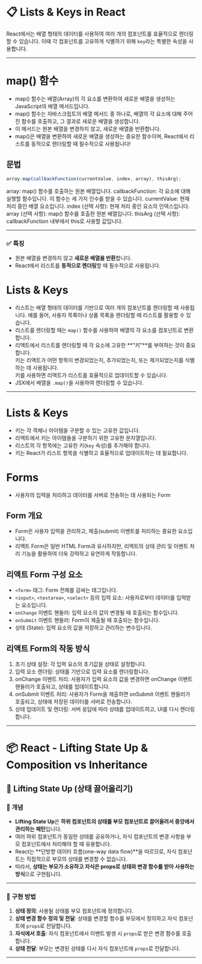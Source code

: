# 📋 Lists & Keys in React

React에서는 배열 형태의 데이터를 사용하여 여러 개의 컴포넌트를 효율적으로 렌더링할 수 있습니다. 이때 각 컴포넌트를 고유하게 식별하기 위해 `key`라는 특별한 속성을 사용합니다.

---

# map() 함수

- map() 함수는 배열(Array)의 각 요소를 변환하여 새로운 배열을 생성하는 JavaScript의 배열 메서드입니다.
- map() 함수는 자바스크립트의 배열 메서드 중 하나로, 배열의 각 요소에 대해 주어진 함수를 호출하고, 그 결과로 새로운 배열을 생성합니다.
- 이 메서드는 원본 배열을 변경하지 않고, 새로운 배열을 반환합니다.
- map()은 배열을 변환하여 새로운 배열을 생성하는 중요한 함수이며, React에서 리스트를 동적으로 렌더링할 때 필수적으로 사용됩니다!

## 문법

```js
array.map(callbackFunction(currentValue, index, array), thisArg);
```

array: map() 함수를 호출하는 원본 배열입니다.
callbackFunction: 각 요소에 대해 실행할 함수입니다. 이 함수는 세 가지 인수를 받을 수 있습니다.
currentValue: 현재 처리 중인 배열 요소입니다.
index (선택 사항): 현재 처리 중인 요소의 인덱스입니다.
array (선택 사항): map() 함수를 호출한 원본 배열입니다.
thisArg (선택 사항): callbackFunction 내부에서 this로 사용할 값입니다.

---

### ✅ 특징

- 원본 배열을 변경하지 않고 **새로운 배열을 반환**합니다.
- React에서 리스트를 **동적으로 렌더링**할 때 필수적으로 사용됩니다.



# Lists & Keys

- 리스트는 배열 형태의 데이터를 기반으로 여러 개의 컴포넌트를 렌더링할 때 사용됩니다. 예를 들어, 사용자 목록이나 상품 목록을 렌더링할 때 리스트를 활용할 수 있습니다.
- 리스트를 렌더링할 때는 `map()` 함수를 사용하여 배열의 각 요소를 컴포넌트로 변환합니다.
- 리액트에서 리스트를 렌더링할 때 각 요소에 고유한 **"키"**를 부여하는 것이 중요합니다.  
  키는 리액트가 어떤 항목이 변경되었는지, 추가되었는지, 또는 제거되었는지를 식별하는 데 사용됩니다.  
  키를 사용하면 리액트가 리스트를 효율적으로 업데이트할 수 있습니다.
- JSX에서 배열을 `.map()`을 사용하여 렌더링할 수 있습니다.

---

# Lists & Keys

- 키는 각 객체나 아이템을 구분할 수 있는 고유한 값입니다.
- 리액트에서 키는 아이템들을 구분하기 위한 고유한 문자열입니다.
- 리스트의 각 항목에는 고유한 키(`key` 속성)를 추가해야 합니다.
- 키는 React가 리스트 항목을 식별하고 효율적으로 업데이트하는 데 필요합니다.

# Forms

- 사용자의 입력을 처리하고 데이터를 서버로 전송하는 데 사용되는 Form

## Form 개요
- Form은 사용자 입력을 관리하고, 제출(submit) 이벤트를 처리하는 중요한 요소입니다.
- 리액트 Form은 일반 HTML Form과 유사하지만, 리액트의 상태 관리 및 이벤트 처리 기능을 활용하여 더욱 강력하고 유연하게 작동합니다.

## 리액트 Form 구성 요소
- `<form>` 태그: Form 전체를 감싸는 태그입니다.
- `<input>`, `<textarea>`, `<select>` 등의 입력 요소: 사용자로부터 데이터를 입력받는 요소입니다.
- `onChange` 이벤트 핸들러: 입력 요소의 값이 변경될 때 호출되는 함수입니다.
- `onSubmit` 이벤트 핸들러: Form이 제출될 때 호출되는 함수입니다.
- 상태 (State): 입력 요소의 값을 저장하고 관리하는 변수입니다.

## 리액트 Form의 작동 방식

1. 초기 상태 설정: 각 입력 요소의 초기값을 상태로 설정합니다.  
2. 입력 요소 렌더링: 상태를 기반으로 입력 요소를 렌더링합니다.  
3. onChange 이벤트 처리: 사용자가 입력 요소의 값을 변경하면 onChange 이벤트 핸들러가 호출되고, 상태를 업데이트합니다.  
4. onSubmit 이벤트 처리: 사용자가 Form을 제출하면 onSubmit 이벤트 핸들러가 호출되고, 상태에 저장된 데이터를 서버로 전송합니다.  
5. 상태 업데이트 및 렌더링: 서버 응답에 따라 상태를 업데이트하고, UI를 다시 렌더링합니다.
---


# 📦 React - Lifting State Up & Composition vs Inheritance

## 🔼 Lifting State Up (상태 끌어올리기)

### 📌 개념

- **Lifting State Up**은 **하위 컴포넌트의 상태를 부모 컴포넌트로 끌어올려서 중앙에서 관리하는 패턴**입니다.
- 여러 하위 컴포넌트가 동일한 상태를 공유하거나, 자식 컴포넌트의 변경 사항을 부모 컴포넌트에서 처리해야 할 때 유용합니다.
- React는 **단방향 데이터 흐름(one-way data flow)**을 따르므로, 자식 컴포넌트는 직접적으로 부모의 상태를 변경할 수 없습니다.
- 따라서, **상태는 부모가 소유하고 자식은 props로 상태와 변경 함수를 받아 사용하는 방식**으로 구현됩니다.

---

### 🔧 구현 방법

1. **상태 정의**: 사용될 상태를 부모 컴포넌트에 정의합니다.
2. **상태 변경 함수 정의 및 전달**: 상태를 변경할 함수를 부모에서 정의하고 자식 컴포넌트에 `props`로 전달합니다.
3. **자식에서 호출**: 자식 컴포넌트에서 이벤트 발생 시 `props`로 받은 변경 함수를 호출합니다.
4. **상태 전달**: 부모는 변경된 상태를 다시 자식 컴포넌트에 `props`로 전달합니다.

---
